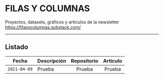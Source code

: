# FILAS Y COLUMNAS
Proyectos, datasets, gráficos y artículos de la newsletter https://filasycolumnas.substack.com/

---

## Listado

Fecha|Descripción|Repositorio|Artículo
----|-----------|:--:|:-----:
`2021-04-09`|Prueba|Prueba|Prueba
